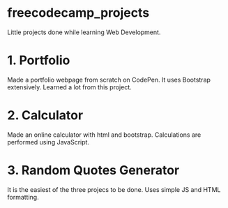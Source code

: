# freecodecamp_projects
Little projects done while learning Web Development.

# 1. Portfolio 
Made a portfolio webpage from scratch on CodePen. It uses Bootstrap extensively. Learned a lot from this project.

# 2. Calculator
Made an online calculator with html and bootstrap. Calculations are performed using JavaScript.

# 3. Random Quotes Generator
It is the easiest of the three projecs to be done. Uses simple JS and HTML formatting.
